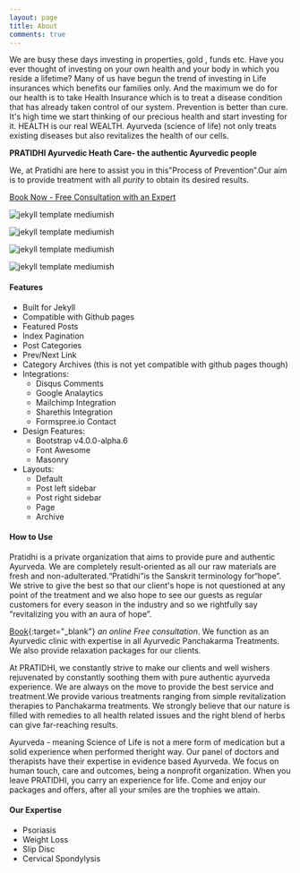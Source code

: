 ```yaml
---
layout: page
title: About
comments: true
---
```


We are busy these days investing in properties, gold , funds etc. Have you ever thought of investing on your own health and your body in which you reside a lifetime? Many of us have begun the trend of investing in Life insurances which benefits our families only. And the maximum we do for our health is to take Health Insurance which is to treat a disease condition that has already taken control of our system. Prevention is better than cure. It's high time we start thinking of our precious health and start investing for it. HEALTH is our real WEALTH. Ayurveda (science of life) not only treats existing diseases but also revitalizes the health of our cells.

**PRATIDHI Ayurvedic Heath Care- the authentic Ayurvedic people**

We, at Pratidhi are here to assist you in this"Process of Prevention”.Our aim is to provide treatment with all *purity* to obtain its desired results.

<a href="https://pratidhiayurvedichealthcare.com/contact" target="_blank">Book Now - Free Consultation with an Expert</a>

![jekyll template mediumish]({{site.baseurl}}/assets/images/theme1.jpg)

![jekyll template mediumish]({{site.baseurl}}/assets/images/theme2.jpg)

![jekyll template mediumish]({{site.baseurl}}/assets/images/theme3.jpg)

![jekyll template mediumish]({{site.baseurl}}/assets/images/theme4.jpg)

#### Features

- Built for Jekyll
- Compatible with Github pages
- Featured Posts
- Index Pagination
- Post Categories
- Prev/Next Link
- Category Archives (this is not yet compatible with github pages though)
- Integrations:
    - Disqus Comments
    - Google Analaytics
    - Mailchimp Integration
    - Sharethis Integration
    - Formspree.io Contact
- Design Features:
    - Bootstrap v4.0.0-alpha.6
    - Font Awesome
    - Masonry
- Layouts:
    - Default
    - Post left sidebar
    - Post right sidebar
    - Page
    - Archive
    
#### How to Use
Pratidhi is a private organization that aims to provide pure and authentic Ayurveda. We are completely result-oriented as all our raw materials are fresh and non-adulterated.“Pratidhi”is the Sanskrit terminology for“hope”. We strive to give the best so that our client's hope is not questioned at any point of the treatment and we also hope to see our guests as regular
customers for every season in the industry and so we rightfully say “revitalizing you with an aura of hope”.


[Book](https://pratidhiayurvedichealthcare.com/contact){:target="_blank"} *an online Free consultation*. 
We function as an Ayurvedic clinic with expertise in all Ayurvedic Panchakarma Treatments.
We also provide relaxation packages for our clients.
    
At PRATIDHI, we constantly strive to make our clients and well wishers rejuvenated by constantly soothing them with
pure authentic ayurveda experience. We are always on the move to provide the best service and treatment.We provide various treatments ranging from simple revitalization therapies to Panchakarma treatments. We strongly believe that our nature is filled with remedies to all health related issues and the right blend of herbs can give far-reaching results.

Ayurveda - meaning Science of Life is not a mere form of medication but a solid experience when performed theright way. Our panel of doctors and therapists have their expertise in evidence based Ayurveda.
We focus on human touch, care and outcomes, being a nonprofit organization. When you leave PRATIDHI, you carry an experience for life.
Come and enjoy our packages and offers, after all your smiles are the trophies we attain.

#### Our Expertise

- Psoriasis
- Weight Loss
- Slip Disc
- Cervical Spondylysis
